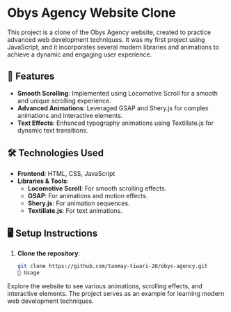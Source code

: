 # Obys Agency Website Clone

This project is a clone of the Obys Agency website, created to practice advanced web development techniques. It was my first project using JavaScript, and it incorporates several modern libraries and animations to achieve a dynamic and engaging user experience.

## 🌟 Features

- **Smooth Scrolling**: Implemented using Locomotive Scroll for a smooth and unique scrolling experience.
- **Advanced Animations**: Leveraged GSAP and Shery.js for complex animations and interactive elements.
- **Text Effects**: Enhanced typography animations using Textillate.js for dynamic text transitions.

## 🛠️ Technologies Used

- **Frontend**: HTML, CSS, JavaScript
- **Libraries & Tools**:
  - **Locomotive Scroll**: For smooth scrolling effects.
  - **GSAP**: For animations and motion effects.
  - **Shery.js**: For animation sequences.
  - **Textillate.js**: For text animations.

## 🖥️ Setup Instructions

1. **Clone the repository**:
   ```bash
   git clone https://github.com/tanmay-tiwari-20/obys-agency.git
   🚀 Usage
   
Explore the website to see various animations, scrolling effects, and interactive elements.
The project serves as an example for learning modern web development techniques.
